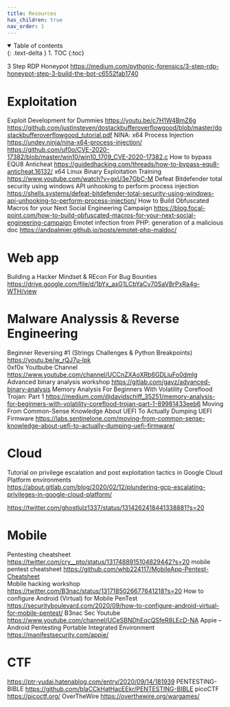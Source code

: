```yaml
---
title: Resources
has_children: true
nav_order: 1
---
```


<details open markdown="block">
  <summary>
    Table of contents
  </summary>
  {: .text-delta }
1. TOC
{:toc}
</details>

3 Step RDP Honeypot
https://medium.com/pythonic-forensics/3-step-rdp-honeypot-step-3-build-the-bot-c6552fab1740

# Exploitation
Exploit Development for Dummies
https://youtu.be/c7H1W4BmZ6g
https://github.com/justinsteven/dostackbufferoverflowgood/blob/master/dostackbufferoverflowgood_tutorial.pdf
NINA: x64 Process Injection
https://undev.ninja/nina-x64-process-injection/
https://github.com/uf0o/CVE-2020-17382/blob/master/win10/win10_1709_CVE-2020-17382.c
How to bypass EQU8 Anticheat
https://guidedhacking.com/threads/how-to-bypass-equ8-anticheat.16132/
x64 Linux Binary Exploitation Training
https://www.youtube.com/watch?v=gxU3e7GbC-M
Defeat Bitdefender total security using windows API unhooking to perform process injection
https://shells.systems/defeat-bitdefender-total-security-using-windows-api-unhooking-to-perform-process-injection/
How to Build Obfuscated Macros for your Next Social Engineering Campaign
https://blog.focal-point.com/how-to-build-obfuscated-macros-for-your-next-social-engineering-campaign
Emotet infection from PHP: generation of a malicious doc
https://andpalmier.github.io/posts/emotet-php-maldoc/

# Web app 
Building a Hacker Mindset & REcon For Bug Bounties
https://drive.google.com/file/d/1bYx_asG1LCbYaCv70SaVBrPxRa4g-WTH/view

# Malware Analyssis & Reverse Engineering
Beginner Reversing #1 (Strings Challenges & Python Breakpoints)
https://youtu.be/w_rQJ7u-lpk  
0xf0x Youtbube Channel
https://www.youtube.com/channel/UCCnZXAoXRb6GDLjuFo0dmIg
Advanced binary analysis workshop
https://gitlab.com/gavz/advanced-binary-analysis
Memory Analysis For Beginners With Volatility Coreflood Trojan: Part 1
https://medium.com/@davidschiff_35251/memory-analysis-for-beginners-with-volatility-coreflood-trojan-part-1-89981433eeb6
Moving From Common-Sense Knowledge About UEFI To Actually Dumping UEFI Firmware
https://labs.sentinelone.com/moving-from-common-sense-knowledge-about-uefi-to-actually-dumping-uefi-firmware/

# Cloud
Tutorial on privilege escalation and post exploitation tactics in Google Cloud Platform environments 
https://about.gitlab.com/blog/2020/02/12/plundering-gcp-escalating-privileges-in-google-cloud-platform/

https://twitter.com/ghostlulz1337/status/1314262418441338881?s=20

# Mobile
Pentesting cheatsheet
https://twitter.com/cry__pto/status/1317488915104829442?s=20
mobile pentest cheatsheet 
https://github.com/whb224117/MobileApp-Pentest-Cheatsheet  
Mobile hacking workshop
https://twitter.com/B3nac/status/1317185026677641218?s=20
How to configure Android (Virtual) for Mobile PenTest
https://securityboulevard.com/2020/09/how-to-configure-android-virtual-for-mobile-pentest/
B3nac Sec Youtube
https://www.youtube.com/channel/UCeSBNDhEqcQSfeR8LEcD-NA
Appie – Android Pentesting Portable Integrated Environment
https://manifestsecurity.com/appie/

# CTF
https://ptr-yudai.hatenablog.com/entry/2020/09/14/181939
PENTESTING-BIBLE
https://github.com/blaCCkHatHacEEkr/PENTESTING-BIBLE
picoCTF
https://picoctf.org/
OverTheWire
https://overthewire.org/wargames/



